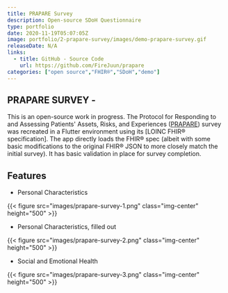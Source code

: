 ```yaml
---
title: PRAPARE Survey
description: Open-source SDoH Questionnaire
type: portfolio
date: 2020-11-19T05:07:05Z
image: portfolio/2-prapare-survey/images/demo-prapare-survey.gif
releaseDate: N/A
links: 
  - title: GitHub - Source Code
    url: https://github.com/FireJuun/prapare
categories: ["open source","FHIR®","SDoH","demo"]
---
```

## PRAPARE SURVEY -

This is an open-source work in progress. The Protocol for Responding to and Assessing Patients' Assets, Risks, and Experiences ([PRAPARE]) survey was recreated in a Flutter environment using its [LOINC FHIR® specification]. The app directly loads the FHIR® spec (albeit with some basic modifications to the original FHIR® JSON to more closely match the initial survey). It has basic validation in place for survey completion.

## Features

- Personal Characteristics

{{< figure src="images/prapare-survey-1.png" class="img-center" height="500" >}}

- Personal Characteristics, filled out

{{< figure src="images/prapare-survey-2.png" class="img-center" height="500" >}}

- Social and Emotional Health

{{< figure src="images/prapare-survey-3.png" class="img-center" height="500" >}}

[PRAPARE]: https://www.nachc.org/research-and-data/prapare/
[LOINC FHIR specification]: https://loinc.org/93025-5/
[FHIR Package Demo]: https://pub.dev/packages/fhir
[FHIR-FLI Project]: https://www.fhirfli.dev/
